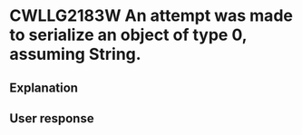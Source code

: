 # CWLLG2183W An attempt was made to serialize an object of type 0, assuming String.

## Explanation

## User response